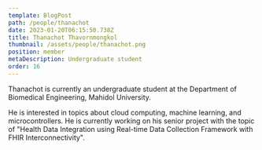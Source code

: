 ```yaml
---
template: BlogPost
path: /people/thanachot 
date: 2023-01-20T06:15:50.738Z
title: Thanachot Thavornmongkol
thumbnail: /assets/people/thanachot.png
position: member
metaDescription: Undergraduate student
order: 16
---
```

Thanachot is currently an undergraduate student at the Department of Biomedical Engineering, Mahidol University.

He is interested in topics about cloud computing, machine learning, and microcontrollers. He is currently working on his senior project with the topic of "Health Data Integration using Real-time Data Collection Framework with FHIR Interconnectivity".
